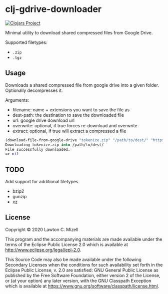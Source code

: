 # clj-gdrive-downloader
[![Clojars Project](https://img.shields.io/clojars/v/clj-gdrive-downloader.svg)](https://clojars.org/clj-gdrive-downloader)

Minimal utility to download shared compressed files from Google Drive.

Supported filetypes: 
* `.zip`     
* `.tgz`

## Usage
Downloads a shared compressed file from google drive into a given folder. 
Optionally decompresses it. 

   Arguments:
   - filename: name + extensions you want to save the file as
   - dest-path: the destination to save the downloaded file
   - url: google drive download url
   - overwrite: optional, if true forces re-download and overwrite
   - extract: optional, if true will extract a compressed a file

```clojure
(download-file-from-google-drive "tokenize.zip" "/path/to/dest/" "https://drive.google.com/link")
Downloading tokenize.zip into /path/to/dest/
File successfully downloaded.
=> nil
```
## TODO 

Add support for additional filetypes

* bzip2 
* gunzip 
* xz 

## License

Copyright © 2020 Lawton C. Mizell

This program and the accompanying materials are made available under the
terms of the Eclipse Public License 2.0 which is available at
http://www.eclipse.org/legal/epl-2.0.

This Source Code may also be made available under the following Secondary
Licenses when the conditions for such availability set forth in the Eclipse
Public License, v. 2.0 are satisfied: GNU General Public License as published by
the Free Software Foundation, either version 2 of the License, or (at your
option) any later version, with the GNU Classpath Exception which is available
at https://www.gnu.org/software/classpath/license.html.
